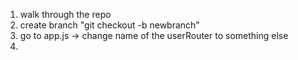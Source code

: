 1. walk through the repo
2. create branch "git checkout -b newbranch"
3. go to app.js -> change name of the userRouter to something else
4. 
